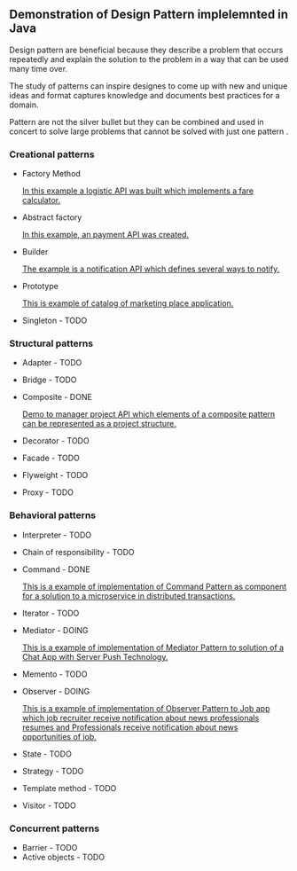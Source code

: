 
## Demonstration of Design Pattern implelemnted in Java 

Design pattern are beneficial because they describe a problem that occurs repeatedly
and explain the solution to the problem in a way that can be used many time over.

The study of patterns can inspire designes to come up with new and unique ideas
and format captures knowledge and documents best practices for a domain. 

Pattern are not the silver bullet but they can be combined and used in concert to solve large problems that cannot be solved with just one pattern .

### Creational patterns

  -  Factory Method 
      
     [In this example a logistic API was built  which implements a fare calculator.](https://github.com/sleevs/JavaDesignPattern/tree/master/jsn-factory-method) 
  
  
  -  Abstract factory
  
     [In this example, an payment API was created.](https://github.com/sleevs/JavaDesignPattern/tree/master/jsn-abstract-factory)  
  
  -  Builder 
     
     [The example is a notification API which defines several ways to notify.](https://github.com/sleevs/JavaDesignPattern/tree/master/jsn-builder)
  
  -  Prototype 
   
     [This is example of catalog of marketing place application.](https://github.com/sleevs/JavaDesignPattern/tree/master/jsn-prototype)
  
  -  Singleton - TODO

### Structural patterns

  -  Adapter - TODO
  
  -  Bridge - TODO
  
  -  Composite - DONE

     [Demo to manager project API which elements of a composite pattern can be represented as a project structure.](https://github.com/sleevs/JavaDesignPattern/tree/master/jsn-composite) 

  
  -  Decorator - TODO
  
  -  Facade - TODO
  
  -  Flyweight - TODO
  
  -  Proxy - TODO

### Behavioral patterns

  -  Interpreter - TODO
     
  -  Chain of responsibility - TODO
  
  -  Command - DONE
  
      [This is a example of implementation of Command Pattern as component for a solution to a microservice in distributed transactions.](https://github.com/sleevs/Saga-Pattern)
  
  -  Iterator - TODO
  
  -  Mediator - DOING

     [This is a example of implementation of Mediator Pattern to solution of a Chat App with Server Push Technology.](https://github.com/sleevs/JavaDesignPattern)

    
  
  -  Memento - TODO


  -  Observer - DOING 

      [This is a example of implementation of Observer Pattern to Job app which job recruiter receive notification about news professionals resumes and Professionals receive notification about news opportunities of job.](https://github.com/sleevs/JavaDesignPattern/tree/master/jsn-observer)

  
  -  State - TODO
  
  -  Strategy - TODO
  
  -  Template method - TODO
  
  -  Visitor - TODO





  ### Concurrent patterns

   -  Barrier - TODO
   -  Active objects - TODO
   
  
